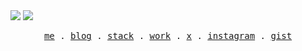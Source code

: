 <img src="https://res.cloudinary.com/muhrusdi/image/upload/v1716310596/qhounke1jnexp7j4uoz5.png">
<img src="https://res.cloudinary.com/muhrusdi/image/upload/v1716311359/txbworsnud1etinwxwuw.png">
<p align="center">
  <samp>
    <a href="https://muhrus.dev">me</a> .
    <a href="https://rus.pages.dev/blog">blog</a> .
    <a href="https://github.com/stars/muhrusdi/lists/stack">stack</a> .
    <a href="https://rus.pages.dev/work">work</a> .
    <a href="https://twitter.com/muhrusdev">x</a> .
    <a href="https://instagram.com/muhrusdev">instagram</a> . 
    <a href="https://gist.github.com/muhrusdi">gist</a>
  </samp>
</p>
